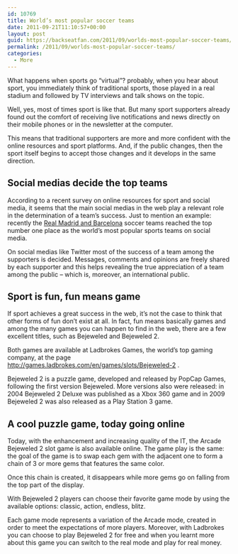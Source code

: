 ```yaml
---
id: 10769
title: World’s most popular soccer teams
date: 2011-09-21T11:10:57+00:00
layout: post
guid: https://backseatfan.com/2011/09/worlds-most-popular-soccer-teams/
permalink: /2011/09/worlds-most-popular-soccer-teams/
categories:
  - More
---
```


<div class="entry">
  <p>
    <title>
    </title>
  </p>

  <p>
    What happens when sports go &ldquo;virtual&rdquo;? probably, when you hear about sport, you immediately think of traditional sports, those played in a real stadium and followed by TV interviews and talk shows on the topic.
  </p>

  <p>
    Well, yes, most of times sport is like that. But many sport supporters already found out the comfort of receiving live notifications and news directly on their mobile phones or in the newsletter at the computer.
  </p>

  <p>
    This means that traditional supporters are more and more confident with the online resources and sport platforms. And, if the public changes, then the sport itself begins to accept those changes and it develops in the same direction.
  </p>

  <h2>
    Social medias decide the top teams
  </h2>

  <p>
    According to a recent survey on online resources for sport and social media, it seems that the main social medias in the web play a relevant role in the determination of a team&rsquo;s success. Just to mention an example: recently the <a href="http://www.dailymail.co.uk/sport/article-2952436/Real-Madrid-Barcelona-lead-way-world-s-popular-sports-teams-social-media.html">Real Madrid and Barcelona</a> soccer teams reached the top number one place as the world&rsquo;s most popular sports teams on social media.
  </p>

  <p>
    On social medias like Twitter most of the success of a team among the supporters is decided. Messages, comments and opinions are freely shared by each supporter and this helps revealing the true appreciation of a team among the public &ndash; which is, moreover, an international public.
  </p>

  <h2>
    Sport is fun, fun means game
  </h2>

  <p>
    If sport achieves a great success in the web, it&rsquo;s not the case to think that other forms of fun don&rsquo;t exist at all. In fact, fun means basically games and among the many games you can happen to find in the web, there are a few excellent titles, such as Bejeweled and Bejeweled 2.
  </p>

  <p>
    Both games are available at Ladbrokes Games, the world&rsquo;s top gaming company, at the page <a href="http://games.ladbrokes.com/en/games/slots/Bejeweled-2">http://games.ladbrokes.com/en/games/slots/Bejeweled-2</a> .
  </p>

  <p>
    Bejeweled 2 is a puzzle game, developed and released by PopCap Games, following the first version Bejeweled. More versions also were released: in 2004 Bejeweled 2 Deluxe was published as a Xbox 360 game and in 2009 Bejeweled 2 was also released as a Play Station 3 game.
  </p>

  <h2>
    A cool puzzle game, today going online
  </h2>

  <p>
    Today, with the enhancement and increasing quality of the IT, the Arcade Bejeweled 2 slot game is also available online. The game play is the same: the goal of the game is to swap each gem with the adjacent one to form a chain of 3 or more gems that features the same color.
  </p>

  <p>
    Once this chain is created, it disappears while more gems go on falling from the top part of the display.
  </p>

  <p>
    With Bejeweled 2 players can choose their favorite game mode by using the available options: classic, action, endless, blitz. &nbsp;
  </p>

  <p>
    Each game mode represents a variation of the Arcade mode, created in order to meet the expectations of more players. Moreover, with Ladbrokes you can choose to play Bejeweled 2 for free and when you learnt more about this game you can switch to the real mode and play for real money.
  </p>
</div>

